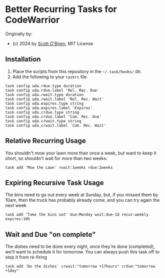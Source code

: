 # Better Recurring Tasks for CodeWarrior

Originally by:
- (c) 2024 by [Scott O'Brien](https://www.scottyob.com/), MIT License

## Installation

1. Place the scripts from this repository in the `~/.task/hooks/` dir.
1. Add the following to your `taskrc` file.

```
task config uda.rdue.type duration
task config uda.rdue.label 'Rel. Rec. Due'
task config uda.rwait.type duration
task config uda.rwait.label 'Rel. Rec. Wait'
task config uda.expires.type string
task config uda.expires.label 'Expires'
task config uda.crdue.type string
task config uda.crdue.label 'Com. Rec. Due'
task config uda.crwait.type string
task config uda.crwait.label 'Com. Rec. Wait'
```

## Relative Recurring Usage
You shouldn't mow your lawn more than once a week, but want to keep it short, so shouldn't wait for more than two weeks:
```
task add 'Mow the Lawn' rwait:1weeks rdue:2weeks
```

## Expiring Recursive Task Usage
The bins need to go out every week at Sunday, but, if you missed them by 10am, then the truck has probably already come, and you can try again the next week
```
task add 'Take the bins out' due:Monday wait:due-1d recur:weekly expires:10h
```

## Wait and Due "on complete"
The dishes need to be done every night, once they're done (completed), we'll want to schedule it for tomorrow.  You can always push this task off to stop it from re-firing
```
task add 'Do the dishes' crwait:"tomorrow +17hours" crdue:"tomorrow +1day"
```

